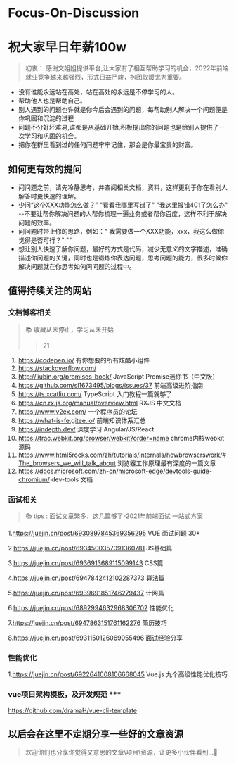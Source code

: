 # Focus-On-Discussion
# 祝大家早日年薪100w


> 初衷： 感谢文姐姐提供平台,让大家有了相互帮助学习的机会，2022年前端就业竞争越来越强烈，形式日益严峻，抱团取暖尤为重要。
> 
- 没有谁能永远站在高处，站在高处的永远是不停学习的人。
- 帮助他人也是帮助自己。
- 别人遇到的问题也许就是你今后会遇到的问题，每帮助别人解决一个问题便是你巩固和沉淀的过程
- 问题不分好坏难易,谁都是从基础开始,积极提出你的问题也是给别人提供了一次学习和巩固的机会。
- 把你在群里看到过的任何问题牢牢记住，那会是你最宝贵的财富。


## 如何更有效的提问
- 问问题之前，请先冷静思考，并查阅相关文档，资料，这样更利于你在看别人解答时更快速的理解。
- 少问“这个XXX功能怎么做？”  "看看我哪里写错了" "我这里报错401了怎么办" --不要让帮你解决问题的人帮你梳理一遍业务或者帮你百度，这样不利于解决问题的效率。
- 问问题时带上你的思路，例如：" 我需要做一个XXX功能，xxx，我这么做你觉得是否可行？" ""
- 想让别人快速了解你问题，最好的方式是代码，减少无意义的文字描述，准确描述你问题的关键，同时也是锻炼你表达问题，思考问题的能力，很多时候你解决问题就在你思考如何问问题的过程中。

## 值得持续关注的网站

### 文档博客相关
> 📚 收藏从未停止，学习从未开始
>> 21
1. https://codepen.io/   有你想要的所有炫酷小组件
2. https://stackoverflow.com/ 
3. http://liubin.org/promises-book/   JavaScript Promise迷你书（中文版）
4. https://github.com/sl1673495/blogs/issues/37   前端高级进阶指南
5. https://ts.xcatliu.com/    TypeScript 入门教程一篇就够了
6. https://cn.rx.js.org/manual/overview.html  RXJS 中文文档
7. https://www.v2ex.com/  一个程序员的论坛
8. https://what-is-fe.gitee.io/  前端知识体系汇总
9. https://indepth.dev/  深度学习 Angular/JS/React
10. https://trac.webkit.org/browser/webkit?order=name   chrome内核webkit源码
11. https://www.html5rocks.com/zh/tutorials/internals/howbrowserswork/#The_browsers_we_will_talk_about  浏览器工作原理最有深度的一篇文章
12. https://docs.microsoft.com/zh-cn/microsoft-edge/devtools-guide-chromium/  dev-tools 文档

### 面试相关
> 📚 tips : 面试文章繁多，这几篇够了-2021年前端面试 一站式方案
> 
1.https://juejin.cn/post/6930897845369356295    VUE 面试问题 30+ 

2.https://juejin.cn/post/6934500357091360781   JS基础篇

3.https://juejin.cn/post/6936913689115099143    CSS篇

4.https://juejin.cn/post/6947842412102287373    算法篇

5.https://juejin.cn/post/6939691851746279437    计网篇

6.https://juejin.cn/post/6892994632968306702    性能优化

7.https://juejin.cn/post/6947863151761162276    简历技巧

8.https://juejin.cn/post/6931150126069055496    面试经验分享

### 性能优化
1.https://juejin.cn/post/6922641008106668045    Vue.js 九个高级性能优化技巧


### vue项目架构模板，及开发规范 ***
https://github.com/dramaH/vue-cli-template


## 以后会在这里不定期分享一些好的文章资源
> 欢迎你们也分享你觉得又意思的文章\项目\资源，让更多小伙伴看到...💬
